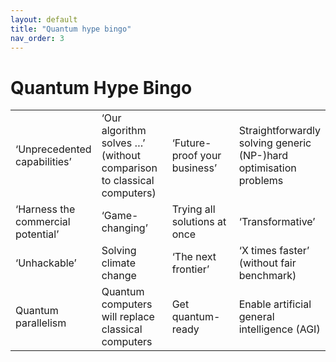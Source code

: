 ```yaml
---
layout: default
title: "Quantum hype bingo"
nav_order: 3
---
```

 
 
# Quantum Hype Bingo

<table class="bingo">
<colgroup>
<col style="width: 21%" />
<col style="width: 25%" />
<col style="width: 26%" />
<col style="width: 26%" />
</colgroup>
<tbody>
<tr class="odd">
<td>‘Unprecedented capabilities’</td>
<td>‘Our algorithm solves …’<br />
(without comparison to classical computers)</td>
<td>‘Future-proof your business’</td>
<td>Straightforwardly solving generic<br />
(NP-)hard optimisation problems</td>
</tr>
<tr class="even">
<td>‘Harness the commercial potential’</td>
<td>‘Game-changing’</td>
<td>Trying all solutions at once</td>
<td>‘Transformative’</td>
</tr>
<tr class="odd">
<td>‘Unhackable’</td>
<td>Solving climate change</td>
<td>‘The next frontier’</td>
<td>‘X times faster’<br />
(without fair benchmark)</td>
</tr>
<tr class="even">
<td>Quantum parallelism</td>
<td>Quantum computers will replace classical computers</td>
<td>Get quantum-ready</td>
<td>Enable artificial general intelligence (AGI)</td>
</tr>
</tbody>
</table>

